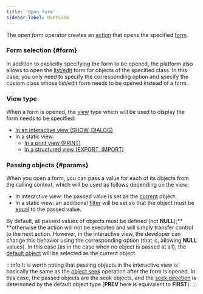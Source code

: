 ```yaml
---
title: 'Open form'
sidebar_label: Overview
---
```


The *open form* operator creates an [action](Actions.md) that opens the specified [form](Forms.md).

### Form selection {#form}

In addition to explicitly specifying the form to be opened, the platform also allows to open the [list/edit](Interactive_view.md#edtClass) form for objects of the specified class. In this case, you only need to specify the corresponding option and specify the custom class whose list/edit form needs to be opened instead of a form.

### View type

When a form is opened, the [view](Form_views.md) type which will be used to display the form needs to be specified:

-   [In an interactive view (SHOW, DIALOG)](In_an_interactive_view_SHOW_DIALOG_.md)
-   In a static view:
    -   [In a print view (PRINT)](In_a_print_view_PRINT_.md)
    -   [In a structured view (EXPORT, IMPORT)](In_a_structured_view_EXPORT_IMPORT_.md)

### Passing objects {#params}

When you open a form, you can pass a value for each of its objects from the calling context, which will be used as follows depending on the view:

-   In interactive view: the passed value is set as the [current](Form_structure.md#currentObject-broken) object.
-   In a static view: an additional [filter](Form_structure.md#filters) will be set so that the object must be [equal](Comparison_operators_=_..._.md) to the passed value.

By default, all passed values of objects must be defined (not **NULL**);** **otherwise the action will not be executed and will simply transfer control to the next action. However, in the interactive view, the developer can change this behavior using the corresponding option (that is, allowing **NULL** values). In this case (as in the case when no object is passed at all), the [default object](Interactive_view.md#defaultobject) will be selected as the current object. 


:::info
It is worth noting that passing objects in the interactive view is basically the same as the [object seek](Search_SEEK_.md) operation after the form is opened. In this case, the passed objects are the seek objects, and the [seek direction](Search_SEEK_.md#direction) is determined by the default object type (**PREV** here is equivalent to **FIRST**).
:::
